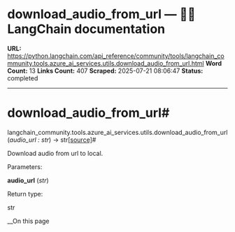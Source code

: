# download_audio_from_url — 🦜🔗 LangChain  documentation

**URL:** https://python.langchain.com/api_reference/community/tools/langchain_community.tools.azure_ai_services.utils.download_audio_from_url.html
**Word Count:** 13
**Links Count:** 407
**Scraped:** 2025-07-21 08:06:47
**Status:** completed

---

# download\_audio\_from\_url\#

langchain\_community.tools.azure\_ai\_services.utils.download\_audio\_from\_url\(_audio\_url : str_\) → str[\[source\]](https://python.langchain.com/api_reference/_modules/langchain_community/tools/azure_ai_services/utils.html#download_audio_from_url)\#     

Download audio from url to local.

Parameters:     

**audio\_url** \(_str_\)

Return type:     

str

__On this page